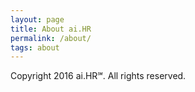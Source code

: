 ```yaml
---
layout: page
title: About ai.HR
permalink: /about/
tags: about
---
```


Copyright 2016 ai.HR℠. All rights reserved.

